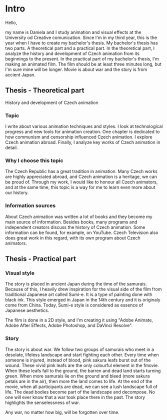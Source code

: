 # Intro
Hello,
 
 my name is Daniela and I study animation and visual effects at the University od Creative comunication. Since I'm in my third year, this is the year when I have to create my bachelor's thesis.
My bachelor's thesis has two parts. A theoretical part and a practical part.
In the theoretical part, I analyze the history and development of Czech animation from its beginnings to the present. In the practical part of my bachelor's thesis, I'm making an animated film. The film should be at least three minutes long, but I'm sure mine will be longer. 
Movie is about war and the story is from accient Japan. 

## Thesis - Theoretical part
History and development of Czech animation

### Topic
I write about various animation techniques and styles. I look at technological progress and new tools for animation creation. One chapter is dedicated to how communism and censorship influenced Czech animation. I explore Czech animation abroad. Finally, I analyze key works of Czech animation in detail.

### Why I choose this topic

The Czech Republic has a great tradition in animation. Many Czech works are highly appreciated abroad, and Czech animation is a heritage, we can be proud of. Through my work, I would like to honour all Czech animators, and at the same time, this topic is a way for me to learn even more about our history.

### Information sources
About Czech animation was written a lot of books and they become my main source of information. Besides books, many programs and independent creators discuss the history of Czech animation. Some information can be found, for example, on YouTube. Czech Television also does great work in this regard, with its own program about Czech animators.



## Thesis - Practical part

### Visual style
The story is placed in ancient Japan during the time of the samurais. Because of this, I heavily drew inspiration for the visual side of the film from traditional Japanese art called Sumi-e. It is a type of painting done with black ink. This style emerged in Japan in the 14th century and it is originaly come from China. Today, Sumi-e style is considered as essence of Japanese aesthetics.

The film is done in a 2D style, and I'm creating it using "Adobe Animate, Adobe After Effects, Adobe Photoshop, and DaVinci Resolve". 
### Story
The story is about war. We follow two groups of samurais who meet in a desolate, lifeless landscape and start fighting each other. Every time when someone is injured, instead of blood, pink sakura leafs burst out of the wound. These vivid pink leafs are the only colourful element in the fmovie. When these leafs fall to the ground, the barren and dead land starts turning green. When more samurais lie on the ground and bleed (more sakura petals are in the air), then more the land comes to life. At the end of the movie, when all participants are dead, we can see a lush landscape full of life. The dead bodies become part of the landscape and decompose. No one will ever know that a war took place there in the past. The story highlights the senselessness of war.

Any war, no matter how big, will be forgotten over time.
